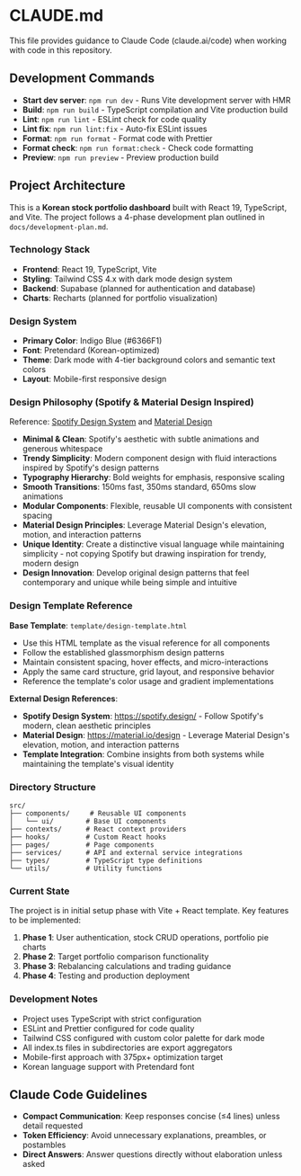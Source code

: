 # CLAUDE.md

This file provides guidance to Claude Code (claude.ai/code) when working with code in this repository.

## Development Commands

- **Start dev server**: `npm run dev` - Runs Vite development server with HMR
- **Build**: `npm run build` - TypeScript compilation and Vite production build
- **Lint**: `npm run lint` - ESLint check for code quality
- **Lint fix**: `npm run lint:fix` - Auto-fix ESLint issues
- **Format**: `npm run format` - Format code with Prettier
- **Format check**: `npm run format:check` - Check code formatting
- **Preview**: `npm run preview` - Preview production build

## Project Architecture

This is a **Korean stock portfolio dashboard** built with React 19, TypeScript, and Vite. The project follows a 4-phase development plan outlined in `docs/development-plan.md`.

### Technology Stack
- **Frontend**: React 19, TypeScript, Vite
- **Styling**: Tailwind CSS 4.x with dark mode design system
- **Backend**: Supabase (planned for authentication and database)
- **Charts**: Recharts (planned for portfolio visualization)

### Design System
- **Primary Color**: Indigo Blue (#6366F1)
- **Font**: Pretendard (Korean-optimized)
- **Theme**: Dark mode with 4-tier background colors and semantic text colors
- **Layout**: Mobile-first responsive design

### Design Philosophy (Spotify & Material Design Inspired)
Reference: [Spotify Design System](https://spotify.design/) and [Material Design](https://material.io/design)

- **Minimal & Clean**: Spotify's aesthetic with subtle animations and generous whitespace
- **Trendy Simplicity**: Modern component design with fluid interactions inspired by Spotify's design patterns
- **Typography Hierarchy**: Bold weights for emphasis, responsive scaling
- **Smooth Transitions**: 150ms fast, 350ms standard, 650ms slow animations
- **Modular Components**: Flexible, reusable UI components with consistent spacing
- **Material Design Principles**: Leverage Material Design's elevation, motion, and interaction patterns
- **Unique Identity**: Create a distinctive visual language while maintaining simplicity - not copying Spotify but drawing inspiration for trendy, modern design
- **Design Innovation**: Develop original design patterns that feel contemporary and unique while being simple and intuitive

### Design Template Reference
**Base Template**: `template/design-template.html`
- Use this HTML template as the visual reference for all components
- Follow the established glassmorphism design patterns
- Maintain consistent spacing, hover effects, and micro-interactions
- Apply the same card structure, grid layout, and responsive behavior
- Reference the template's color usage and gradient implementations

**External Design References**:
- **Spotify Design System**: https://spotify.design/ - Follow Spotify's modern, clean aesthetic principles
- **Material Design**: https://material.io/design - Leverage Material Design's elevation, motion, and interaction patterns
- **Template Integration**: Combine insights from both systems while maintaining the template's visual identity

### Directory Structure
```
src/
├── components/     # Reusable UI components
│   └── ui/        # Base UI components
├── contexts/      # React context providers
├── hooks/         # Custom React hooks
├── pages/         # Page components
├── services/      # API and external service integrations
├── types/         # TypeScript type definitions
└── utils/         # Utility functions
```

### Current State
The project is in initial setup phase with Vite + React template. Key features to be implemented:
1. **Phase 1**: User authentication, stock CRUD operations, portfolio pie charts
2. **Phase 2**: Target portfolio comparison functionality
3. **Phase 3**: Rebalancing calculations and trading guidance
4. **Phase 4**: Testing and production deployment

### Development Notes
- Project uses TypeScript with strict configuration
- ESLint and Prettier configured for code quality
- Tailwind CSS configured with custom color palette for dark mode
- All index.ts files in subdirectories are export aggregators
- Mobile-first approach with 375px+ optimization target
- Korean language support with Pretendard font

## Claude Code Guidelines
- **Compact Communication**: Keep responses concise (≤4 lines) unless detail requested
- **Token Efficiency**: Avoid unnecessary explanations, preambles, or postambles
- **Direct Answers**: Answer questions directly without elaboration unless asked